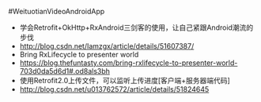 #WeituotianVideoAndroidApp

- 学会Retrofit+OkHttp+RxAndroid三剑客的使用，让自己紧跟Android潮流的步伐
- http://blog.csdn.net/Iamzgx/article/details/51607387/
- Bring RxLifecycle to presenter world
- https://blog.thefuntasty.com/bring-rxlifecycle-to-presenter-world-703d0da5d6d1#.od8als3bh
- 使用Retrofit2.0上传文件，可以监听上传进度[客户端+服务器端代码]
- http://blog.csdn.net/u013762572/article/details/51824645